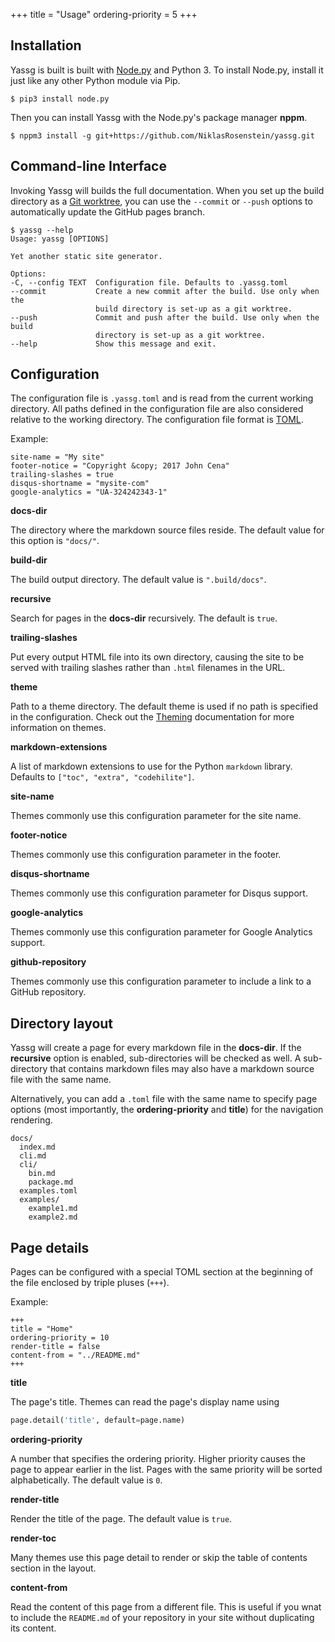 +++
title = "Usage"
ordering-priority = 5
+++

[Node.py]: https://nodepy.org/
[Git worktree]: https://git-scm.com/docs/git-worktree
[TOML]: https://github.com/toml-lang/toml

## Installation

Yassg is built is built with [Node.py] and Python 3. To install Node.py,
install it just like any other Python module via Pip.

    $ pip3 install node.py

Then you can install Yassg with the Node.py's package manager **nppm**.

    $ nppm3 install -g git+https://github.com/NiklasRosenstein/yassg.git

## Command-line Interface

Invoking Yassg will builds the full documentation. When you set up the build
directory as a [Git worktree], you can use the `--commit` or `--push` options
to automatically update the GitHub pages branch.

    $ yassg --help
    Usage: yassg [OPTIONS]

    Yet another static site generator.

    Options:
    -C, --config TEXT  Configuration file. Defaults to .yassg.toml
    --commit           Create a new commit after the build. Use only when the
                       build directory is set-up as a git worktree.
    --push             Commit and push after the build. Use only when the build
                       directory is set-up as a git worktree.
    --help             Show this message and exit.

## Configuration

The configuration file is `.yassg.toml` and  is read from the current working
directory. All paths defined in the configuration file are also considered
relative to the working directory. The configuration file format is [TOML].

Example:

    site-name = "My site"
    footer-notice = "Copyright &copy; 2017 John Cena"
    trailing-slashes = true
    disqus-shortname = "mysite-com"
    google-analytics = "UA-324242343-1"

__docs-dir__

The directory where the markdown source files reside. The default value for
this option is `"docs/"`.

__build-dir__

The build output directory. The default value is `".build/docs"`.

__recursive__

Search for pages in the **docs-dir** recursively. The default is `true`.

__trailing-slashes__

Put every output HTML file into its own directory, causing the site to be
served with trailing slashes rather than `.html` filenames in the URL.

__theme__

Path to a theme directory. The default theme is used if no path is specified
in the configuration. Check out the [Theming](../theming) documentation for
more information on themes.

__markdown-extensions__

A list of markdown extensions to use for the Python `markdown` library.
Defaults to `["toc", "extra", "codehilite"]`.

__site-name__

Themes commonly use this configuration parameter for the site name.

__footer-notice__

Themes commonly use this configuration parameter in the footer.

__disqus-shortname__

Themes commonly use this configuration parameter for Disqus support.

__google-analytics__

Themes commonly use this configuration parameter for Google Analytics support.

__github-repository__

Themes commonly use this configuration parameter to include a link to a GitHub
repository.

## Directory layout

Yassg will create a page for every markdown file in the **docs-dir**. If
the **recursive** option is enabled, sub-directories will be checked as well.
A sub-directory that contains markdown files may also have a markdown source
file with the same name.

Alternatively, you can add a `.toml` file with the same name to specify page
options (most importantly, the **ordering-priority** and **title**) for the
navigation rendering.

    docs/
      index.md
      cli.md
      cli/
        bin.md
        package.md
      examples.toml
      examples/
        example1.md
        example2.md

## Page details

Pages can be configured with a special TOML section at the beginning of the
file enclosed by triple pluses (`+++`).

Example:

    +++
    title = "Home"
    ordering-priority = 10
    render-title = false
    content-from = "../README.md"
    +++

__title__

The page's title. Themes can read the page's display name using

```python
page.detail('title', default=page.name)
```

__ordering-priority__

A number that specifies the ordering priority. Higher priority causes the
page to appear earlier in the list. Pages with the same priority will be
sorted alphabetically. The default value is `0`.

__render-title__

Render the title of the page. The default value is `true`.

__render-toc__

Many themes use this page detail to render or skip the table of contents
section in the layout.

__content-from__

Read the content of this page from a different file. This is useful if you
wnat to include the `README.md` of your repository in your site without
duplicating its content.
